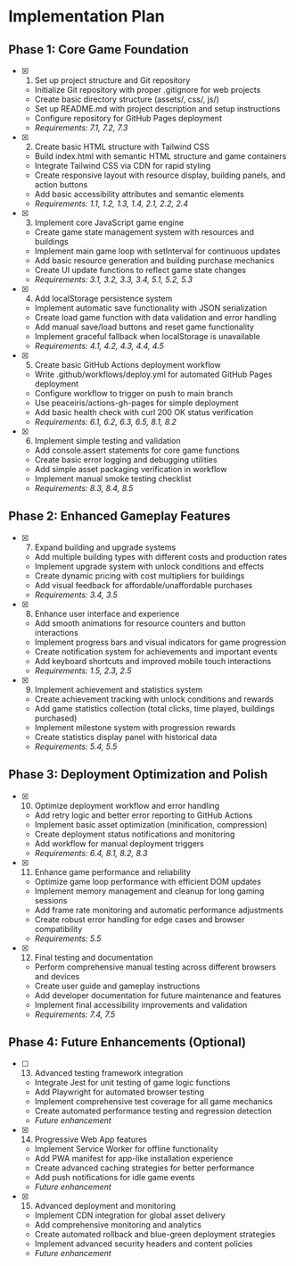 # Implementation Plan

## Phase 1: Core Game Foundation

- [x] 1. Set up project structure and Git repository



  - Initialize Git repository with proper .gitignore for web projects
  - Create basic directory structure (assets/, css/, js/)
  - Set up README.md with project description and setup instructions
  - Configure repository for GitHub Pages deployment
  - _Requirements: 7.1, 7.2, 7.3_

- [x] 2. Create basic HTML structure with Tailwind CSS



  - Build index.html with semantic HTML structure and game containers
  - Integrate Tailwind CSS via CDN for rapid styling
  - Create responsive layout with resource display, building panels, and action buttons
  - Add basic accessibility attributes and semantic elements
  - _Requirements: 1.1, 1.2, 1.3, 1.4, 2.1, 2.2, 2.4_

- [x] 3. Implement core JavaScript game engine



  - Create game state management system with resources and buildings
  - Implement main game loop with setInterval for continuous updates
  - Add basic resource generation and building purchase mechanics
  - Create UI update functions to reflect game state changes
  - _Requirements: 3.1, 3.2, 3.3, 3.4, 5.1, 5.2, 5.3_

- [x] 4. Add localStorage persistence system


  - Implement automatic save functionality with JSON serialization
  - Create load game function with data validation and error handling
  - Add manual save/load buttons and reset game functionality
  - Implement graceful fallback when localStorage is unavailable
  - _Requirements: 4.1, 4.2, 4.3, 4.4, 4.5_

- [x] 5. Create basic GitHub Actions deployment workflow
  - Write .github/workflows/deploy.yml for automated GitHub Pages deployment
  - Configure workflow to trigger on push to main branch
  - Use peaceiris/actions-gh-pages for simple deployment
  - Add basic health check with curl 200 OK status verification
  - _Requirements: 6.1, 6.2, 6.3, 6.5, 8.1, 8.2_

- [x] 6. Implement simple testing and validation
  - Add console.assert statements for core game functions
  - Create basic error logging and debugging utilities
  - Add simple asset packaging verification in workflow
  - Implement manual smoke testing checklist
  - _Requirements: 8.3, 8.4, 8.5_

## Phase 2: Enhanced Gameplay Features

- [x] 7. Expand building and upgrade systems
  - Add multiple building types with different costs and production rates
  - Implement upgrade system with unlock conditions and effects
  - Create dynamic pricing with cost multipliers for buildings
  - Add visual feedback for affordable/unaffordable purchases
  - _Requirements: 3.4, 3.5_

- [x] 8. Enhance user interface and experience



  - Add smooth animations for resource counters and button interactions
  - Implement progress bars and visual indicators for game progression
  - Create notification system for achievements and important events
  - Add keyboard shortcuts and improved mobile touch interactions
  - _Requirements: 1.5, 2.3, 2.5_

- [x] 9. Implement achievement and statistics system



  - Create achievement tracking with unlock conditions and rewards
  - Add game statistics collection (total clicks, time played, buildings purchased)
  - Implement milestone system with progression rewards
  - Create statistics display panel with historical data
  - _Requirements: 5.4, 5.5_

## Phase 3: Deployment Optimization and Polish

- [x] 10. Optimize deployment workflow and error handling




  - Add retry logic and better error reporting to GitHub Actions
  - Implement basic asset optimization (minification, compression)
  - Create deployment status notifications and monitoring
  - Add workflow for manual deployment triggers
  - _Requirements: 6.4, 8.1, 8.2, 8.3_

- [x] 11. Enhance game performance and reliability


  - Optimize game loop performance with efficient DOM updates
  - Implement memory management and cleanup for long gaming sessions
  - Add frame rate monitoring and automatic performance adjustments
  - Create robust error handling for edge cases and browser compatibility
  - _Requirements: 5.5_

- [x] 12. Final testing and documentation





  - Perform comprehensive manual testing across different browsers and devices
  - Create user guide and gameplay instructions
  - Add developer documentation for future maintenance and features
  - Implement final accessibility improvements and validation
  - _Requirements: 7.4, 7.5_

## Phase 4: Future Enhancements (Optional)

- [ ] 13. Advanced testing framework integration
  - Integrate Jest for unit testing of game logic functions
  - Add Playwright for automated browser testing
  - Implement comprehensive test coverage for all game mechanics
  - Create automated performance testing and regression detection
  - _Future enhancement_

- [x] 14. Progressive Web App features
  - Implement Service Worker for offline functionality
  - Add PWA manifest for app-like installation experience
  - Create advanced caching strategies for better performance
  - Add push notifications for idle game events
  - _Future enhancement_

- [x] 15. Advanced deployment and monitoring
  - Implement CDN integration for global asset delivery
  - Add comprehensive monitoring and analytics
  - Create automated rollback and blue-green deployment strategies
  - Implement advanced security headers and content policies
  - _Future enhancement_